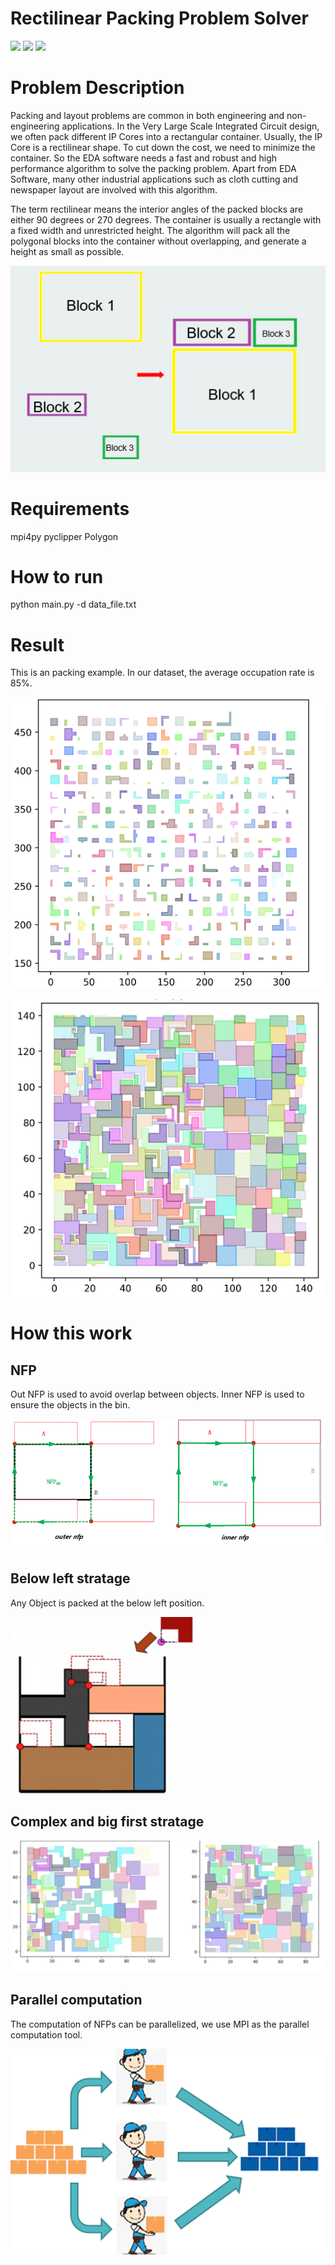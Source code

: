 # Rectilinear Packing Problem Solver
![](https://img.shields.io/github/languages/top/Mrlution/RectilinearPackingProblemSolver)
![](https://img.shields.io/github/languages/code-size/Mrlution/RectilinearPackingProblemSolver)
![](https://img.shields.io/github/languages/count/Mrlution/RectilinearPackingProblemSolver?logoColor=green&style=social)

# Problem Description

Packing and layout problems are common in both engineering and non-engineering applications. In the Very Large Scale Integrated Circuit design, we often pack different IP Cores into a rectangular container. Usually, the IP Core is a rectilinear shape. To cut down the cost, we need to minimize the container. So the EDA software needs a fast and robust and high performance algorithm to solve the packing problem. Apart from EDA Software, many other industrial applications such as cloth cutting and newspaper layout are involved with this algorithm.

The term rectilinear means the interior angles of the packed blocks are either 90 degrees or 270 degrees. The container is usually a rectangle with a fixed width and unrestricted height. The algorithm will pack all the polygonal blocks into the container without overlapping, and generate a height as small as possible.

![](images/problem_description.png)

# Requirements
mpi4py
pyclipper
Polygon

# How to run
python main.py -d data_file.txt

# Result
This is an packing example. In our dataset, the average occupation rate is 85%.

![](images/beforePacking.png)

![](images/afterPacking.png)

# How this work

## NFP 
Out NFP is used to avoid overlap between objects. Inner NFP is used to ensure the objects in the bin.

![](images/nfp.png)

## Below left stratage
Any Object is packed at the below left position.

![](images/belowleft.png)

## Complex and big first stratage

![](images/bigfirst.png)

## Parallel computation
The computation of NFPs can be parallelized, we use MPI as the parallel computation tool. 

![](images/parallel.png) 

